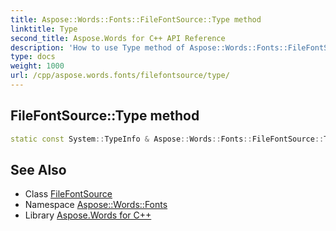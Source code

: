 ```yaml
---
title: Aspose::Words::Fonts::FileFontSource::Type method
linktitle: Type
second_title: Aspose.Words for C++ API Reference
description: 'How to use Type method of Aspose::Words::Fonts::FileFontSource class in C++.'
type: docs
weight: 1000
url: /cpp/aspose.words.fonts/filefontsource/type/
---
```

## FileFontSource::Type method




```cpp
static const System::TypeInfo & Aspose::Words::Fonts::FileFontSource::Type()
```

## See Also

* Class [FileFontSource](../)
* Namespace [Aspose::Words::Fonts](../../)
* Library [Aspose.Words for C++](../../../)
